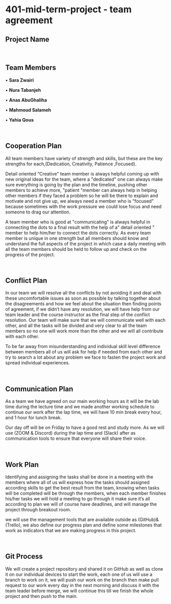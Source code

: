 # 401-mid-term-project - team agreement

## Project Name

&nbsp;

## Team Members

• **Sara Zwairi**

• **Nura Tabanjeh**

• **Anas AbuGhaliha**

• **Mahmoud Salameh**

• **Yahia Qous**

&nbsp;

## Cooperation Plan

All team members have variety of strength and skills, but these are the key strengths for each,(Dedication, Creativity, Patience ,Focused).

Detail oriented “Creative" team member is always helpful coming up with new original ideas for the team, where a "dedicated" one can always make sure everything is going by the plan and the timeline, pushing other members to achieve more, "patient "member can always help in helping other members if they faced a problem so he will be there to explain and motivate and not give up, we always need a member who is "focused" because sometimes with the work pressure we could lose focus and need someone to drag our attention.

A team member who is good at "communicating" is always helpful in connecting the dots to a final result with the help of a" detail oriented " member to help him/her to connect the dots correctly.
As every team member is unique in one strength but all members should know and understand the full aspects of the project in which case a daily meeting with all the team members should be held to follow up and check on the progress of the project.

&nbsp;

## Conflict Plan

In our team we will resolve all the conflicts by not avoiding it and deal with these uncomfortable issues as soon as possible by talking together about the disagreements and how we feel about the situation then finding points of agreement, if we didn’t have any resolution, we will have help from our team leader and the course instructor as the final step of the conflict resolution.
Our team will make sure that we will communicate well with each other, and all the tasks will be divided and very clear to all the team members so no one will work more than the other and we will all contribute with each other.

To be far away from misunderstanding and individual skill level difference between members all of us will ask for help if needed from each other and try to search a lot about any problem we face to fasten the project work and spread individual experiences.

&nbsp;

## Communication Plan

As a team we have agreed on our main working hours as it will be the lab time during the lecture time and we made another working schedule to continue our work after the lap time, we will have 10 min break every hour, and 1 hour for lunch break.

Our day off will be on Friday to have a good rest and study more.
As we will use (ZOOM & Discord) during the lap time and (Slack) after as communication tools to ensure that everyone will share their voice.

&nbsp;

## Work Plan

Identifying and assigning the tasks shall be done in a meeting with the members where all of us will express how the tasks should assigned according skills to get the best result from the team, knowing when tasks will be completed will be through the members, when each member finishes his/her tasks we will hold a meeting to go through it make sure it’s all according to plan we will of course have deadlines, and will manage the project through breakout room.

we will use the management tools that are available outside as
(GitHub)& (Trello), we also define our progress plan and define some milestones that work as indicators that we are making progress in this project.

&nbsp;

## Git Process

We will create a project repository and shared it on GitHub as well as clone it on our individual devices to start the work, each one of us will use a branch to work on it, we will push our work on the branch then make pull request to our work every day in the next morning and discuss it with the team leader before merge, we will continue this till we finish the whole project and then push to the main.
